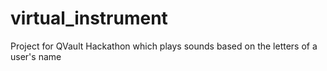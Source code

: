 # virtual_instrument
Project for QVault Hackathon which plays sounds based on the letters of a user's name
